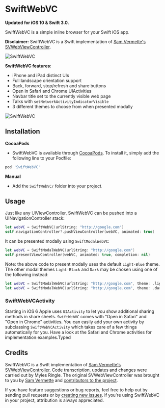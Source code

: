 # SwiftWebVC

**Updated for iOS 10 & Swift 3.0.**

SwiftWebVC is a simple inline browser for your Swift iOS app.

**Disclaimer:** SwiftWebVC is a Swift implementation of [Sam Vermette's SVWebViewController](https://github.com/samvermette/SVWebViewController/).

![SwiftWebVC](https://cloud.githubusercontent.com/assets/6603912/8509772/e1a1f2b6-22b0-11e5-878d-273b5b17b95a.png)

**SwiftWebVC features:**

* iPhone and iPad distinct UIs
* Full landscape orientation support
* Back, forward, stop/refresh and share buttons
* Open in Safari and Chrome UIActivities
* Navbar title set to the currently visible web page
* Talks with `setNetworkActivityIndicatorVisible`
* 3 different themes to choose from when presented modally

![SwiftWebVC](https://cloud.githubusercontent.com/assets/6603912/8509773/e1a33ab8-22b0-11e5-93e4-c671934f55e5.png)

## Installation

**CocoaPods**

* SwiftWebVC is available through [CocoaPods](http://cocoapods.org). To install
it, simply add the following line to your Podfile:

```ruby
pod 'SwiftWebVC'
```

**Manual**

* Add the `SwiftWebVC/` folder into your project.

## Usage

Just like any UIViewController, SwiftWebVC can be pushed into a UINavigationController stack:

```swift
let webVC = SwiftWebVC(urlString: "http://google.com")
self.navigationController?.pushViewController(webVC, animated: true)
```

It can be presented modally using `SwiftModalWebVC`:

```swift
let webVC = SwiftModalWebVC(urlString: "http://google.com")
self.presentViewController(webVC, animated: true, completion: nil)
```

Note: the above code to present modally uses the default `Light-Blue` theme. The other modal themes `Light-Black` and `Dark` may be chosen using one of the following instead:

```swift
let webVC = SwiftModalWebVC(urlString: "http://google.com", theme: .lightBlack)
let webVC = SwiftModalWebVC(urlString: "http://google.com", theme: .dark)
```

### SwiftWebVCActivity

Starting in iOS 6 Apple uses `UIActivity` to let you show additional sharing methods in share sheets. `SwiftWebVC` comes with "Open in Safari" and "Open in Chrome" activities. You can easily add your own activity by subclassing `SwiftWebVCActivity` which takes care of a few things automatically for you. Have a look at the Safari and Chrome activities for implementation examples.Typed


## Credits

SwiftWebVC is a Swift implementation of [Sam Vermette's SVWebViewController](https://github.com/samvermette/SVWebViewController/). Code transcription, updates and changes were carried out by Myles Ringle. The original SVWebViewController was brought to you by [Sam Vermette](http://samvermette.com) and [contributors to the project](https://github.com/samvermette/SVWebViewController/contributors).

If you have feature suggestions or bug reports, feel free to help out by sending pull requests or by [creating new issues](https://github.com/meismyles/SwiftWebVC/issues/new). If you're using SwiftWebVC in your project, attribution is always appreciated.
